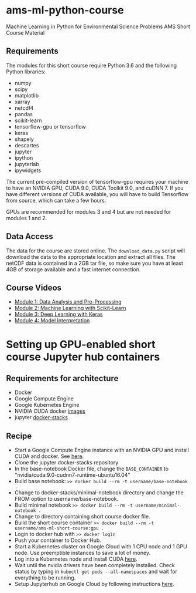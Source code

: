# ams-ml-python-course
Machine Learning in Python for Environmental Science Problems AMS Short Course Material

## Requirements
The modules for this short course require Python 3.6 and the following Python libraries:
* numpy
* scipy
* matplotlib
* xarray
* netcdf4
* pandas 
* scikit-learn
* tensorflow-gpu or tensorflow
* keras
* shapely
* descartes
* jupyter
* ipython
* jupyterlab
* ipywidgets

The current pre-compiled version of tensorflow-gpu requires your machine to have an NVIDIA GPU, CUDA 9.0, CUDA Toolkit 9.0, and cuDNN 7. If you have different versions of CUDA available, you will have to build Tensorflow from source, which can take a few hours.

GPUs are recommended for modules 3 and 4 but are not needed for modules 1 and 2.

## Data Access
The data for the course are stored online. The `download_data.py` script will download the data to the appropriate location and extract all files. The netCDF data is contained in a 2GB tar file, so make sure you have at least 4GB of storage available and a fast internet connection.

## Course Videos
* [Module 1: Data Analysis and Pre-Processing](https://drive.google.com/open?id=1o1R-UinPjxn-gpNTtNloB6mn9Gus1th8)
* [Module 2: Machine Learning with Scikit-Learn](https://drive.google.com/open?id=1WUk4lZBTSOE_kf9_1JQDOoMAOFi6b698)
* [Module 3: Deep Learning with Keras](https://drive.google.com/open?id=1tOPGC71Yx8ygvnRzws5KLuRW20-bSTq8)
* [Module 4: Model Interpretation](https://drive.google.com/open?id=1NUxdreKkUXAevZhT0eSJTm5Z2JuqV3Ry)

# Setting up GPU-enabled short course Jupyter hub containers

## Requirements for architecture
* Docker
* Google Compute Engine
* Google Kubernetes Engine
* NVIDIA CUDA docker [images](https://hub.docker.com/r/nvidia/cuda)
* jupyter [docker-stacks](https://github.com/jupyter/docker-stacks)

## Recipe
* Start a Google Compute Engine instance with an NVIDIA GPU and install CUDA and docker. See [here](https://medium.com/google-cloud/jupyter-tensorflow-nvidia-gpu-docker-google-compute-engine-4a146f085f17).
* Clone the jupyter docker-stacks repository
* In the base-notebook Docker file, change the `BASE_CONTAINER` to "nvidia/cuda:9.0-cudnn7-runtime-ubuntu16.04"
* Build base notebook: `>> docker build --rm -t username/base-notebook .`
* Change to docker-stacks/minimal-notebook directory and change the FROM option to username/base-notebook.
* Build minimal notebook `>> docker build --rm -t username/minimal-notebook .`
* Change to directory containing short course docker file.
* Build the short course container `>> docker build --rm -t username/ams-ml-short-course:gpu .`
* Login to docker hub with `>> docker login`
* Push your container to Docker Hub.
* Start a Kubernetes cluster on Google Cloud with 1 CPU node and 1 GPU node. Use preemptible instances to save a lot of money.
* Log into a Kubernetes node and install CUDA [here](https://cloud.google.com/compute/docs/gpus/add-gpus).
* Wait until the nvidia drivers have been completely installed. Check status by typing in
`kubectl get pods --all-namespaces` and wait for everything to be running.
* Setup Jupyterhub on Google Cloud by following instructions [here](https://zero-to-jupyterhub.readthedocs.io/en/stable/index.html).

